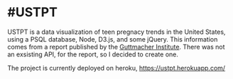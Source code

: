 #USTPT 
===

USTPT is a data visualization of teen pregnacy trends in the United States, using a PSQL database, Node, D3.js, and some jQuery. This information comes from a report published by the [Guttmacher Institute](https://www.guttmacher.org/report/us-teen-pregnancy-trends-2011). There was not an exsisting API, for the report, so I decided to create one. 


The project is currently deployed on heroku, <https://ustpt.herokuapp.com/>
